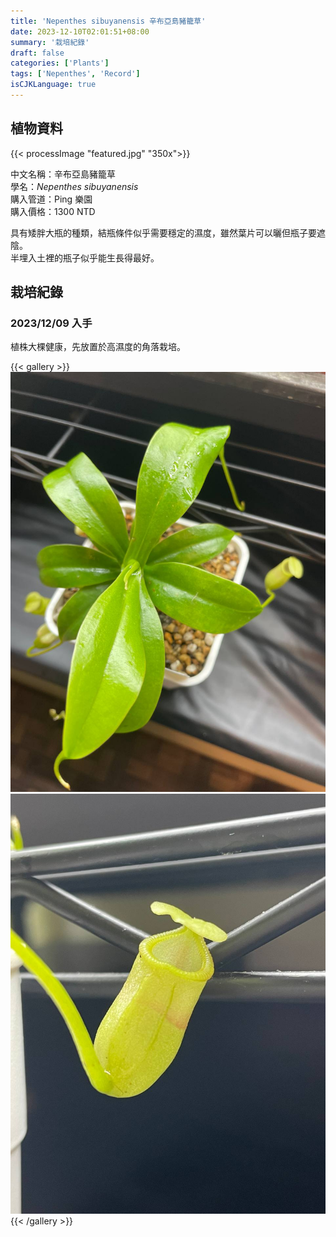 ```yaml
---
title: 'Nepenthes sibuyanensis 辛布亞島豬籠草'
date: 2023-12-10T02:01:51+08:00
summary: '栽培紀錄'
draft: false
categories: ['Plants']
tags: ['Nepenthes', 'Record']
isCJKLanguage: true
---
```


## 植物資料

{{< processImage "featured.jpg" "350x">}}

中文名稱：辛布亞島豬籠草  
學名：*Nepenthes sibuyanensis*  
購入管道：Ping 樂園  
購入價格：1300 NTD  

具有矮胖大瓶的種類，結瓶條件似乎需要穩定的濕度，雖然葉片可以曬但瓶子要遮陰。  
半埋入土裡的瓶子似乎能生長得最好。  

## 栽培紀錄

### 2023/12/09 入手

植株大棵健康，先放置於高濕度的角落栽培。  

{{< gallery >}}
  <img src="./images/2023-12-09(1).jpg" class="grid-w50">
  <img src="./images/2023-12-09(2).jpg" class="grid-w50">
{{< /gallery >}}
